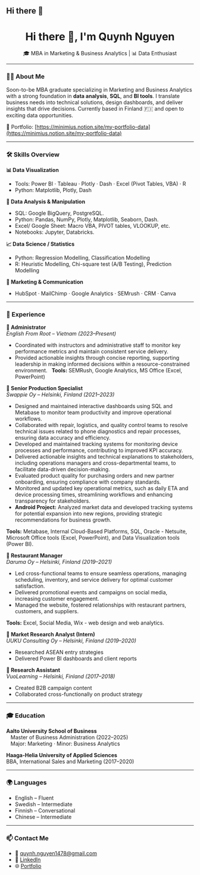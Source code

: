 ## Hi there 👋

<!--
**FeniceVi7/FeniceVi7** is a ✨ _special_ ✨ repository because its `README.md` (this file) appears on your GitHub profile.

Here are some ideas to get you started:

- 🔭 I’m currently working on ...
- 🌱 I’m currently learning ...
- 👯 I’m looking to collaborate on ...
- 🤔 I’m looking for help with ...
- 💬 Ask me about ...
- 📫 How to reach me: ...
- 😄 Pronouns: ...
- ⚡ Fun fact: ...
-->

<h1 align="center">Hi there 👋, I'm Quynh Nguyen</h1>
<p align="center">
  🎓 MBA in Marketing & Business Analytics | 📊 Data Enthusiast 
</p>

---

### 👩‍💻 About Me
Soon-to-be MBA graduate specializing in Marketing and Business Analytics with a strong foundation in **data analysis**, **SQL**, and **BI tools**. I translate business needs into technical solutions, design dashboards, and deliver insights that drive decisions. Currently based in Finland 🇫🇮 and open to exciting data opportunities.

🔗 Portfolio: [https://minimius.notion.site/my-portfolio-data](https://minimius.notion.site/my-portfolio-data)

---

### 🛠 Skills Overview

**📊 Data Visualization**  
- Tools: Power BI · Tableau · Plotly · Dash · Excel (Pivot Tables, VBA) · R
- Python: Matplotlib, Plotly, Dash

**📑 Data Analysis & Manipulation**  
- SQL: Google BigQuery, PostgreSQL.
- Python: Pandas, NumPy, Plotly, Matplotlib, Seaborn, Dash.
- Excel/ Google Sheet: Macro VBA, PIVOT tables, VLOOKUP, etc.
- Notebooks: Jupyter, Databricks.

**📈 Data Science / Statistics**  
- Python: Regression Modelling, Classification Modelling
- R: Heuristic Modelling, Chi-square test (A/B Testing), Prediction Modelling

**🧰 Marketing & Communication**  
- HubSpot · MailChimp · Google Analytics · SEMrush · CRM · Canva

---

### 💼 Experience

**📌 Administrator**  
*English From Root – Vietnam (2023–Present)*  
- Coordinated with instructors and administrative staff to monitor key performance metrics and maintain consistent service delivery.
- Provided actionable insights through concise reporting, supporting leadership in making informed decisions within a resource-constrained environment.
&nbsp;
**Tools:** SEMRush, Google Analytics, MS Office (Excel, PowerPoint)

**📌 Senior Production Specialist**  
*Swappie Oy – Helsinki, Finland (2021–2023)*  
- Designed and maintained interactive dashboards using SQL and Metabase to monitor team productivity and improve operational workflows.
- Collaborated with repair, logistics, and quality control teams to resolve technical issues related to phone diagnostics and repair processes, ensuring data accuracy and efficiency.
- Developed and maintained tracking systems for monitoring device processes and performance, contributing to improved KPI accuracy.
- Delivered actionable insights and technical explanations to stakeholders, including operations managers and cross-departmental teams, to facilitate data-driven decision-making.
- Evaluated product quality for purchasing orders and new partner onboarding, ensuring compliance with company standards.
- Monitored and updated key operational metrics, such as daily ETA and device processing times, streamlining workflows and enhancing transparency for stakeholders.
- **Android Project:** Analyzed market data and developed tracking systems for potential expansion into new regions, providing strategic recommendations for business growth.

**Tools:** Metabase, Internal Cloud-Based Platforms, SQL, Oracle - Netsuite, Microsoft Office tools (Excel, PowerPoint), and Data Visualization tools (Power BI).

**📌 Restaurant Manager**  
*Daruma Oy – Helsinki, Finland (2019–2021)*  
- Led cross-functional teams to ensure seamless operations, managing scheduling, inventory, and service delivery for optimal customer satisfaction.
- Delivered promotional events and campaigns on social media, increasing customer engagement.
- Managed the website, fostered relationships with restaurant partners, customers, and suppliers.

**Tools:** Excel, Social Media, Wix - web design and web analytics.

**📌 Market Research Analyst (Intern)**  
*UUKU Consulting Oy – Helsinki, Finland (2019–2020)*  
- Researched ASEAN entry strategies  
- Delivered Power BI dashboards and client reports  

**📌 Research Assistant**  
*VuoLearning – Helsinki, Finland (2017–2018)*  
- Created B2B campaign content  
- Collaborated cross-functionally on product strategy

---

### 🎓 Education

**Aalto University School of Business**  
&nbsp;&nbsp;&nbsp;Master of Business Administration (2022–2025)  
&nbsp;&nbsp;&nbsp;Major: Marketing · Minor: Business Analytics

**Haaga-Helia University of Applied Sciences**  
BBA, International Sales and Marketing (2017–2020)

---

### 🌍 Languages
- English – Fluent  
- Swedish – Intermediate  
- Finnish – Conversational  
- Chinese – Intermediate  

---

### 📫 Contact Me
- 📧 quynh.nguyen1478@gmail.com  
- 💼 [LinkedIn](https://linkedin.com/in/quynhnguyen1478)  
- 🌐 [Portfolio](https://minimius.notion.site/my-portfolio-data)  

